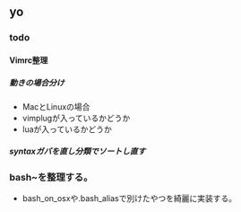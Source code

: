 ## yo

### todo
#### Vimrc整理
##### 動きの場合分け
 - MacとLinuxの場合
 - vimplugが入っているかどうか
 - luaが入っているかどうか

##### syntaxガバを直し分類でソートし直す

### bash~を整理する。
 - bash_on_osxや.bash_aliasで別けたやつを綺麗に実装する。
